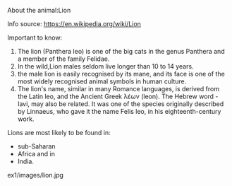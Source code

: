 About the animal:Lion

Info source: https://en.wikipedia.org/wiki/Lion

Important to know:
  1. The lion (Panthera leo) is one of the big cats in the genus Panthera and a member of the family Felidae.
  3. In the wild,Lion males seldom live longer than 10 to 14 years.
  4. the male lion is easily recognised by its mane, and its face is one of
     the most widely recognised animal symbols in human culture.
  4. The lion's name, similar in many Romance languages, is derived from the Latin leo, and the Ancient Greek λέων (leon).
     The Hebrew word - lavi, may also be related.
     It was one of the species originally described by Linnaeus, who gave it
     the name Felis leo, in his eighteenth-century work.
     
 Lions are most likely to be found in:
  * sub-Saharan 
  * Africa and in 
  * India.
  
   ex1/images/lion.jpg 
